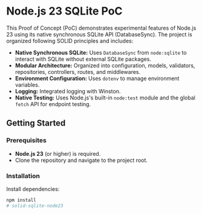 # Node.js 23 SQLite PoC

This Proof of Concept (PoC) demonstrates experimental features of Node.js 23 using its native synchronous SQLite API (DatabaseSync). The project is organized following SOLID principles and includes:

- **Native Synchronous SQLite:** Uses `DatabaseSync` from `node:sqlite` to interact with SQLite without external SQLite packages.
- **Modular Architecture:** Organized into configuration, models, validators, repositories, controllers, routes, and middlewares.
- **Environment Configuration:** Uses `dotenv` to manage environment variables.
- **Logging:** Integrated logging with Winston.
- **Native Testing:** Uses Node.js's built-in `node:test` module and the global `fetch` API for endpoint testing.

## Getting Started

### Prerequisites

- **Node.js 23** (or higher) is required.
- Clone the repository and navigate to the project root.

### Installation

Install dependencies:
```bash
npm install
# solid-sqlite-node23
